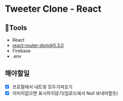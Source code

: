 # Tweeter Clone - React

## 🔨Tools

- React
- react-router-dom@5.3.0
- Firebase
- .env

## 해야할일

- [x] 프로필에서 내트윗 모두가져오기
- [x] 이미지없으면 표시하지않기(업로드에서 Null 보내야할듯)
